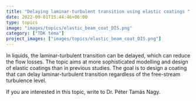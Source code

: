 ```yaml
---
title: "Delaying laminar-turbulent transition using elastic coatings "
date: 2022-09-01T15:44:46+06:00
type: topics
image: "images/topics/elastic_beam_coat_DIS.png"
category: ["TDK téma"]
project_images: ["images/topics/elastic_beam_coat_DIS.png"]
---
```


In liquids, the laminar-turbulent transition can be delayed, which can reduce the flow losses. The topic aims at more sophisticated modelling and design of elastic coatings than in previous studies. The goal is to design a coating that can delay laminar-turbulent transition regardless of the free-stream turbulence level. 

If you are interested in this topic, write to Dr. Péter Tamás Nagy.

